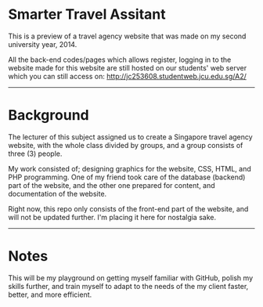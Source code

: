 # Smarter Travel Assitant
This is a preview of a travel agency website that was made on my second university year, 2014.

All the back-end codes/pages which allows register, logging in to the website made for this website are still hosted on our students' web server which you can still access on:
http://jc253608.studentweb.jcu.edu.sg/A2/
- - -
# Background
The lecturer of this subject assigned us to create a Singapore travel agency website, with the whole class divided by groups, and a group consists of three (3) people.

My work consisted of; designing graphics for the website, CSS, HTML, and PHP programming. One of my friend took care of the database (backend) part of the website, and the other one prepared for content, and documentation of the website.

Right now, this repo only consists of the front-end part of the website, and will not be updated further. 
I'm placing it here for nostalgia sake.
- - -
# Notes
This will be my playground on getting myself familiar with GitHub, polish my skills further, and train myself to adapt to the needs of the my client faster, better, and more efficient.
